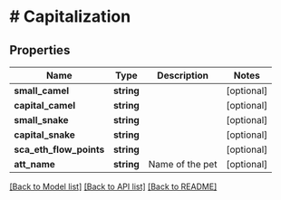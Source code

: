 # # Capitalization

## Properties

Name | Type | Description | Notes
------------ | ------------- | ------------- | -------------
**small_camel** | **string** |  | [optional]
**capital_camel** | **string** |  | [optional]
**small_snake** | **string** |  | [optional]
**capital_snake** | **string** |  | [optional]
**sca_eth_flow_points** | **string** |  | [optional]
**att_name** | **string** | Name of the pet | [optional]

[[Back to Model list]](../../README.md#models) [[Back to API list]](../../README.md#endpoints) [[Back to README]](../../README.md)
